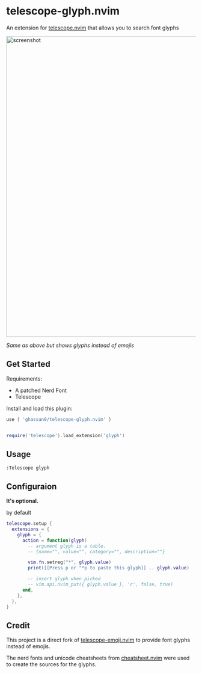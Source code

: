 # telescope-glyph.nvim

An extension for [telescope.nvim](https://github.com/nvim-telescope/telescope.nvim)
that allows you to search font glyphs

<!-- markdownlint-disable-next-line -->
<img width="800" alt="screenshot" src="https://user-images.githubusercontent.com/47070852/124722843-07b16f00-df3d-11eb-891c-9a316e8d577c.gif">

*Same as above but shows glyphs instead of emojis*

## Get Started

Requirements: 
- A patched Nerd Font
- Telescope

Install and load this plugin:

```lua
use { 'ghassan0/telescope-glyph.nvim' }


require('telescope').load_extension('glyph')
```

## Usage

```
:Telescope glyph
```

## Configuraion

**It's optional.**

by default

```lua
telescope.setup {
  extensions = {
    glyph = {
      action = function(glyph)
        -- argument glyph is a table.
        -- {name="", value="", category="", description=""}

        vim.fn.setreg("*", glyph.value)
        print([[Press p or "*p to paste this glyph]] .. glyph.value)

        -- insert glyph when picked
        -- vim.api.nvim_put({ glyph.value }, 'c', false, true)
      end,
    },
  },
}
```

## Credit
This project is a direct fork of [telescope-emoji.nvim](https://github.com/xiyaowong/telescope-emoji.nvim) to provide font glyphs instead of emojis.

The nerd fonts and unicode cheatsheets from [cheatsheet.nvim](https://github.com/sudormrfbin/cheatsheet.nvim) were used to create the sources for the glyphs.
